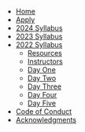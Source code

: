 <!-- docs/2022/_sidebar.md -->

- [Home](/)
- [Apply](apply)
- [2024 Syllabus](2024/README.md)
- [2023 Syllabus](2023/README.md)
- [2022 Syllabus](2022/README.md)
  - [Resources](2022/resources)
  - [Instructors](2022/instructors)
  - [Day One](2022/day-1)
  - [Day Two](2022/day-2?id=day-two)
  - [Day Three](2022/day-3)
  - [Day Four](2022/day-4)
  - [Day Five](2022/day-5)
  <!-- - [Resources](resources) -->
- [Code of Conduct](code-of-conduct)
- [Acknowledgments](acknowledgments)
